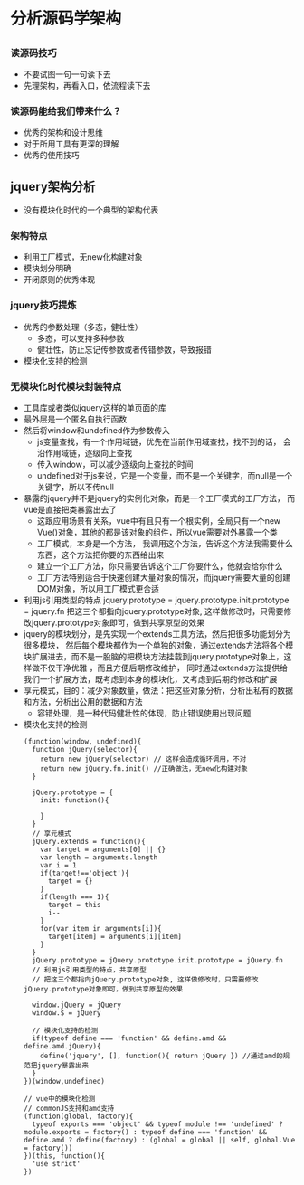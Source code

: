 # 分析源码学架构

## 
### 读源码技巧
- 不要试图一句一句读下去
- 先理架构，再看入口，依流程读下去

### 读源码能给我们带来什么？
- 优秀的架构和设计思维
- 对于所用工具有更深的理解
- 优秀的使用技巧

## jquery架构分析
- 没有模块化时代的一个典型的架构代表

### 架构特点
- 利用工厂模式，无new化构建对象
- 模块划分明确
- 开闭原则的优秀体现

### jquery技巧提炼
- 优秀的参数处理（多态，健壮性）
  - 多态，可以支持多种参数
  - 健壮性，防止忘记传参数或者传错参数，导致报错
- 模块化支持的检测

### 无模块化时代模块封装特点
- 工具库或者类似jquery这样的单页面的库
- 最外层是一个匿名自执行函数
- 然后将window和undefined作为参数传入
  - js变量查找，有一个作用域链，优先在当前作用域查找，找不到的话， 会沿作用域链，逐级向上查找 
  - 传入window，可以减少逐级向上查找的时间
  - undefined对于js来说，它是一个变量，而不是一个关键字，而null是一个关键字，所以不传null
- 暴露的jquery并不是jquery的实例化对象，而是一个工厂模式的工厂方法， 而vue是直接把类暴露出去了
  - 这跟应用场景有关系，vue中有且只有一个根实例，全局只有一个new Vue()对象，其他的都是该对象的组件，所以vue需要对外暴露一个类
  - 工厂模式，本身是一个方法， 我调用这个方法，告诉这个方法我需要什么东西，这个方法把你要的东西给出来 
  - 建立一个工厂方法，你只需要告诉这个工厂你要什么，他就会给你什么
  - 工厂方法特别适合于快速创建大量对象的情况，而jquery需要大量的创建DOM对象，所以用工厂模式更合适
- 利用js引用类型的特点
  jquery.prototype = jquery.prototype.init.prototype = jquery.fn 把这三个都指向jquery.prototype对象, 这样做修改时，只需要修改jquery.prototype对象即可，做到共享原型的效果
- jquery的模块划分，是先实现一个extends工具方法，然后把很多功能划分为很多模块， 然后每个模块都作为一个单独的对象，通过extends方法将各个模块扩展进去，而不是一股脑的把模块方法挂载到jquery.prototype对象上，这样做不仅干净优雅 ，而且方便后期修改维护， 同时通过extends方法提供给我们一个扩展方法，既考虑到本身的模块化，又考虑到后期的修改和扩展 
- 享元模式，目的：减少对象数量，做法：把这些对象分析，分析出私有的数据和方法，分析出公用的数据和方法
  - 容错处理，是一种代码健壮性的体现，防止错误使用出现问题
- 模块化支持的检测
  ```
  (function(window, undefined){
    function jQuery(selector){
      return new jQuery(selector) // 这样会造成循环调用，不对
      return new jQuery.fn.init() //正确做法，无new化构建对象
    }
    
    jQuery.prototype = {
      init: function(){

      }
    }
    // 享元模式
    jQuery.extends = function(){
      var target = arguments[0] || {}
      var length = arguments.length
      var i = 1
      if(target!=='object'){
        target = {}
      }
      if(length === 1){
        target = this
        i--
      }
      for(var item in arguments[i]){
        target[item] = arguments[i][item]
      }
    }
    jQuery.prototype = jQuery.prototype.init.prototype = jQuery.fn 
    // 利用js引用类型的特点，共享原型
    // 把这三个都指向jQuery.prototype对象, 这样做修改时，只需要修改jQuery.prototype对象即可，做到共享原型的效果

    window.jQuery = jQuery
    window.$ = jQuery

    // 模块化支持的检测
    if(typeof define === 'function' && define.amd && define.amd.jQuery){
      define('jquery', [], function(){ return jQuery }) //通过amd的规范把jquery暴露出来
    }
  })(window,undefined)
  ```
  ```
  // vue中的模块化检测
  // commonJS支持和amd支持 
  (function(global, factory){
    typeof exports === 'object' && typeof module !== 'undefined' ? module.exports = factory() : typeof define === 'function' && define.amd ? define(factory) : (global = global || self, global.Vue = factory())
  })(this, function(){
    'use strict'
  })
  ```